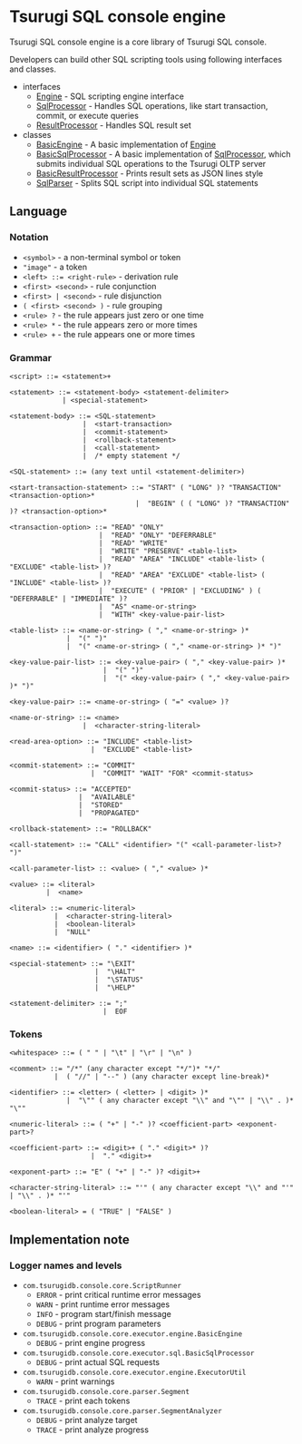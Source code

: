 # Tsurugi SQL console engine

Tsurugi SQL console engine is a core library of Tsurugi SQL console.

Developers can build other SQL scripting tools using following interfaces and classes.

* interfaces
  * [Engine] - SQL scripting engine interface
  * [SqlProcessor] - Handles SQL operations, like start transaction, commit, or execute queries
  * [ResultProcessor] - Handles SQL result set
* classes
  * [BasicEngine] - A basic implementation of [Engine]
  * [BasicSqlProcessor] - A basic implementation of [SqlProcessor], which submits individual SQL operations to the Tsurugi OLTP server
  * [BasicResultProcessor] - Prints result sets as JSON lines style
  * [SqlParser] - Splits SQL script into individual SQL statements

[Engine]:src/main/java/com/tsurugidb/console/core/executor/engine/Engine.java
[SqlProcessor]:src/main/java/com/tsurugidb/console/core/executor/sql/SqlProcessor.java
[ResultProcessor]:src/main/java/com/tsurugidb/console/core/executor/result/ResultProcessor.java
[BasicEngine]:src/main/java/com/tsurugidb/console/core/executor/engine/BasicEngine.java
[BasicSqlProcessor]:src/main/java/com/tsurugidb/console/core/executor/sql/BasicSqlProcessor.java
[BasicResultProcessor]:src/main/java/com/tsurugidb/console/core/executor/result/BasicResultProcessor.java
[SqlParser]:src/main/java/com/tsurugidb/console/core/parser/SqlParser.java

## Language

### Notation

* `<symbol>` - a non-terminal symbol or token
* `"image"` - a token
* `<left> ::= <right-rule>` - derivation rule
* `<first> <second>` - rule conjunction
* `<first> | <second>` - rule disjunction
* `( <first> <second> )` - rule grouping
* `<rule> ?` - the rule appears just zero or one time
* `<rule> *` - the rule appears zero or more times
* `<rule> +` - the rule appears one or more times

### Grammar

```bnf
<script> ::= <statement>+

<statement> ::= <statement-body> <statement-delimiter>
             | <special-statement>

<statement-body> ::= <SQL-statement>
                  |  <start-transaction>
                  |  <commit-statement>
                  |  <rollback-statement>
                  |  <call-statement>
                  |  /* empty statement */

<SQL-statement> ::= (any text until <statement-delimiter>)

<start-transaction-statement> ::= "START" ( "LONG" )? "TRANSACTION" <transaction-option>*
                               |  "BEGIN" ( ( "LONG" )? "TRANSACTION" )? <transaction-option>*

<transaction-option> ::= "READ" "ONLY"
                      |  "READ" "ONLY" "DEFERRABLE"
                      |  "READ" "WRITE"
                      |  "WRITE" "PRESERVE" <table-list>
                      |  "READ" "AREA" "INCLUDE" <table-list> ( "EXCLUDE" <table-list> )?
                      |  "READ" "AREA" "EXCLUDE" <table-list> ( "INCLUDE" <table-list> )?
                      |  "EXECUTE" ( "PRIOR" | "EXCLUDING" ) ( "DEFERRABLE" | "IMMEDIATE" )?
                      |  "AS" <name-or-string>
                      |  "WITH" <key-value-pair-list>

<table-list> ::= <name-or-string> ( "," <name-or-string> )*
              |  "(" ")"
              |  "(" <name-or-string> ( "," <name-or-string> )* ")"

<key-value-pair-list> ::= <key-value-pair> ( "," <key-value-pair> )*
                       |  "(" ")"
                       |  "(" <key-value-pair> ( "," <key-value-pair> )* ")"

<key-value-pair> ::= <name-or-string> ( "=" <value> )?

<name-or-string> ::= <name>
                  |  <character-string-literal>

<read-area-option> ::= "INCLUDE" <table-list>
                    |  "EXCLUDE" <table-list>

<commit-statement> ::= "COMMIT"
                    |  "COMMIT" "WAIT" "FOR" <commit-status>

<commit-status> ::= "ACCEPTED"
                 |  "AVAILABLE"
                 |  "STORED"
                 |  "PROPAGATED"

<rollback-statement> ::= "ROLLBACK"

<call-statement> ::= "CALL" <identifier> "(" <call-parameter-list>? ")"

<call-parameter-list> :: <value> ( "," <value> )*

<value> ::= <literal>
         |  <name>

<literal> ::= <numeric-literal>
           |  <character-string-literal>
           |  <boolean-literal>
           |  "NULL"

<name> ::= <identifier> ( "." <identifier> )*

<special-statement> ::= "\EXIT"
                     |  "\HALT"
                     |  "\STATUS"
                     |  "\HELP"

<statement-delimiter> ::= ";"
                       |  EOF
```

### Tokens

```bnf
<whitespace> ::= ( " " | "\t" | "\r" | "\n" )

<comment> ::= "/*" (any character except "*/")* "*/"
           |  ( "//" | "--" ) (any character except line-break)*

<identifier> ::= <letter> ( <letter> | <digit> )*
              |  "\"" ( any character except "\\" and "\"" | "\\" . )* "\""

<numeric-literal> ::= ( "+" | "-" )? <coefficient-part> <exponent-part>?

<coefficient-part> ::= <digit>+ ( "." <digit>* )?
                    |  "." <digit>+

<exponent-part> ::= "E" ( "+" | "-" )? <digit>+

<character-string-literal> ::= "'" ( any character except "\\" and "'" | "\\" . )* "'"

<boolean-literal> = ( "TRUE" | "FALSE" )
```

## Implementation note

### Logger names and levels

* `com.tsurugidb.console.core.ScriptRunner`
  * `ERROR` - print critical runtime error messages
  * `WARN` - print runtime error messages
  * `INFO` - program start/finish message
  * `DEBUG` - print program parameters
* `com.tsurugidb.console.core.executor.engine.BasicEngine`
  * `DEBUG` - print engine progress
* `com.tsurugidb.console.core.executor.sql.BasicSqlProcessor`
  * `DEBUG` - print actual SQL requests
* `com.tsurugidb.console.core.executor.engine.ExecutorUtil`
  * `WARN` - print warnings
* `com.tsurugidb.console.core.parser.Segment`
  * `TRACE` - print each tokens
* `com.tsurugidb.console.core.parser.SegmentAnalyzer`
  * `DEBUG` - print analyze target
  * `TRACE` - print analyze progress
